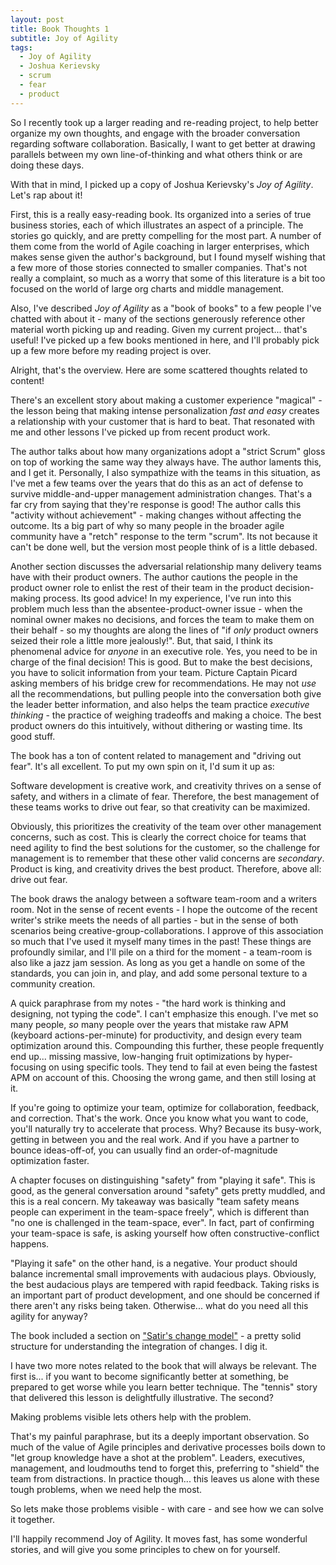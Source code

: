 ```yaml
---
layout: post
title: Book Thoughts 1
subtitle: Joy of Agility
tags: 
  - Joy of Agility
  - Joshua Kerievsky
  - scrum
  - fear
  - product
---
```


So I recently took up a larger reading and re-reading project, to help better organize my own thoughts, and engage with the broader conversation regarding software collaboration. Basically, I want to get better at drawing parallels between my own line-of-thinking and what others think or are doing these days.

With that in mind, I picked up a copy of Joshua Kerievsky's _Joy of Agility_. Let's rap about it!

First, this is a really easy-reading book. Its organized into a series of true business stories, each of which illustrates an aspect of a principle. The stories go quickly, and are pretty compelling for the most part. A number of them come from the world of Agile coaching in larger enterprises, which makes sense given the author's background, but I found myself wishing that a few more of those stories connected to smaller companies. That's not really a complaint, so much as a worry that some of this literature is a bit too focused on the world of large org charts and middle management.

Also, I've described _Joy of Agility_ as a "book of books" to a few people I've chatted with about it - many of the sections generously reference other material worth picking up and reading. Given my current project... that's useful! I've picked up a few books mentioned in here, and I'll probably pick up a few more before my reading project is over.

Alright, that's the overview. Here are some scattered thoughts related to content!

There's an excellent story about making a customer experience "magical" - the lesson being that making intense personalization *fast and easy* creates a relationship with your customer that is hard to beat. That resonated with me and other lessons I've picked up from recent product work.

The author talks about how many organizations adopt a "strict Scrum" gloss on top of working the same way they always have. The author laments this, and I get it. Personally, I also sympathize with the teams in this situation, as I've met a few teams over the years that do this as an act of defense to survive middle-and-upper management administration changes. That's a far cry from saying that they're response is good! The author calls this "activity without achievement" - making changes without affecting the outcome. Its a big part of why so many people in the broader agile community have a "retch" response to the term "scrum". Its not because it can't be done well, but the version most people think of is a little debased.

Another section discusses the adversarial relationship many delivery teams have with their product owners. The author cautions the people in the product owner role to enlist the rest of their team in the product decision-making process. Its good advice! In my experience, I've run into this problem much less than the absentee-product-owner issue - when the nominal owner makes no decisions, and forces the team to make them on their behalf - so my thoughts are along the lines of "if *only* product owners seized their role a little more jealously!". But, that said, I think its phenomenal advice for *anyone* in an executive role. Yes, you need to be in charge of the final decision! This is good. But to make the best decisions, you have to solicit information from your team. Picture Captain Picard asking members of his bridge crew for recommendations. He may not *use* all the recommendations, but pulling people into the conversation both give the leader better information, and also helps the team practice *executive thinking* - the practice of weighing tradeoffs and making a choice. The best product owners do this intuitively, without dithering or wasting time. Its good stuff.

The book has a ton of content related to management and "driving out fear". It's all excellent. To put my own spin on it, I'd sum it up as:

Software development is creative work, and creativity thrives on a sense of safety, and withers in a climate of fear. Therefore, the best management of these teams works to drive out fear, so that creativity can be maximized.

Obviously, this prioritizes the creativity of the team over other management concerns, such as cost. This is clearly the correct choice for teams that need agility to find the best solutions for the customer, so the challenge for management is to remember that these other valid concerns are *secondary*. Product is king, and creativity drives the best product. Therefore, above all: drive out fear.

The book draws the analogy between a software team-room and a writers room. Not in the sense of recent events - I hope the outcome of the recent writer's strike meets the needs of all parties - but in the sense of both scenarios being creative-group-collaborations. I approve of this association so much that I've used it myself many times in the past! These things are profoundly similar, and I'll pile on a third for the moment - a team-room is also like a jazz jam session. As long as you get a handle on some of the standards, you can join in, and play, and add some personal texture to a community creation.

A quick paraphrase from my notes - "the hard work is thinking and designing, not typing the code". I can't emphasize this enough. I've met so many people, *so* many people over the years that mistake raw APM (keyboard actions-per-minute) for productivity, and design every team optimization around this. Compounding this further, these people frequently end up... missing massive, low-hanging fruit optimizations by hyper-focusing on using specific tools. They tend to fail at even being the fastest APM on account of this. Choosing the wrong game, and then still losing at it.

If you're going to optimize your team, optimize for collaboration, feedback, and correction. That's the work. Once you know what you want to code, you'll naturally try to accelerate that process. Why? Because its busy-work, getting in between you and the real work. And if you have a partner to bounce ideas-off-of, you can usually find an order-of-magnitude optimization faster.

A chapter focuses on distinguishing "safety" from "playing it safe". This is good, as the general conversation around "safety" gets pretty muddled, and this is a real concern. My takeaway was basically "team safety means people can experiment in the team-space freely", which is different than "no one is challenged in the team-space, ever". In fact, part of confirming your team-space is safe, is asking yourself how often constructive-conflict happens.

"Playing it safe" on the other hand, is a negative. Your product should balance incremental small improvements with audacious plays. Obviously, the best audacious plays are tempered with rapid feedback. Taking risks is an important part of product development, and one should be concerned if there aren't any risks being taken. Otherwise... what do you need all this agility for anyway?

The book included a section on ["Satir's change model"](https://stevenmsmith.com/ar-satir-change-model/) - a pretty solid structure for understanding the integration of changes. I dig it.

I have two more notes related to the book that will always be relevant. The first is... if you want to become significantly better at something, be prepared to get worse while you learn better technique. The "tennis" story that delivered this lesson is delightfully illustrative. The second?

Making problems visible lets others help with the problem.

That's my painful paraphrase, but its a deeply important observation. So much of the value of Agile principles and derivative processes boils down to "let group knowledge have a shot at the problem". Leaders, executives, management, and loudmouths tend to forget this, preferring to "shield" the team from distractions. In practice though... this leaves us alone with these tough problems, when we need help the most.

So lets make those problems visible - with care - and see how we can solve it together.

I'll happily recommend Joy of Agility. It moves fast, has some wonderful stories, and will give you some principles to chew on for yourself.